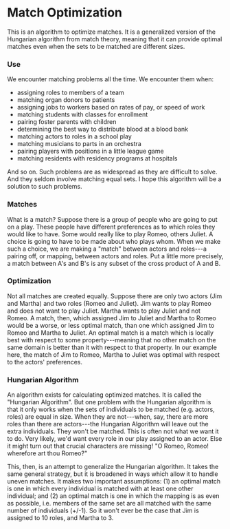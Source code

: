 # Match Optimization

This is an algorithm to optimize matches. It is a generalized version of the Hungarian algorithm from match theory, meaning that it can provide optimal matches even when the sets to be matched are different sizes.

### Use
We encounter matching problems all the time. We encounter them when:
- assigning roles to members of a team
- matching organ donors to patients
- assigning jobs to workers based on rates of pay, or speed of work
- matching students with classes for enrollment
- pairing foster parents with children
- determining the best way to distribute blood at a blood bank
- matching actors to roles in a school play
- matching musicians to parts in an orchestra
- pairing players with positions in a little league game
- matching residents with residency programs at hospitals

And so on. Such problems are as widespread as they are difficult to solve. And they seldom involve matching equal sets. I hope this algorithm will be a solution to such problems.

### Matches
What is a match? Suppose there is a group of people who are going to put on a play. These people have different preferences as to which roles they would like to have. Some would really like to play Romeo, others Juliet. A choice is going to have to be made about who plays whom. When we make such a choice, we are making a "match" between actors and roles---a pairing off, or mapping, between actors and roles. Put a little more precisely, a match between A's and B's is any subset of the cross product of A and B.

### Optimization
Not all matches are created equally. Suppose there are only two actors (Jim and Martha) and two roles (Romeo and Juliet). Jim wants to play Romeo and does not want to play Juliet. Martha wants to play Juliet and not Romeo. A match, then, which assigned Jim to Juliet and Martha to Romeo would be a worse, or less optimal match, than one which assigned Jim to Romeo and Martha to Juliet. An optimal match is a match which is locally best with respect to some property---meaning that no other match on the same domain is better than it with respect to that property. In our example here, the match of Jim to Romeo, Martha to Juliet was optimal with respect to the actors' preferences.

### Hungarian Algorithm
An algorithm exists for calculating optimized matches. It is called the "Hungarian Algorithm". But one problem with the Hungarian algorithm is that it only works when the sets of individuals to be matched (e.g. actors, roles) are equal in size. When they are not---when, say, there are more roles than there are actors---the Hungarian Algorithm will leave out the extra individuals. They won't be matched. This is often not what we want it to do. Very likely, we'd want every role in our play assigned to an actor. Else it might turn out that crucial characters are missing! "O Romeo, Romeo! wherefore art thou Romeo?"

This, then, is an attempt to generalize the Hungarian algorithm. It takes the same general strategy, but it is broadened in ways which allow it to handle uneven matches. It makes two important assumptions: (1) an optimal match is one in which every individual is matched with at least one other individual; and (2) an optimal match is one in which the mapping is as even as possible, i.e. members of the same set are all matched with the same number of individuals (+/-1). So it won't ever be the case that Jim is assigned to 10 roles, and Martha to 3.